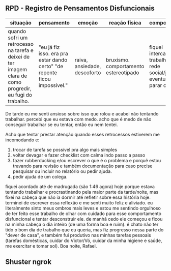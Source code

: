 
## RPD - Registro de Pensamentos Disfuncionais

| situação                                                                                                  | pensamento                                                                 | emoção                       | reação física                         | comportamento                                                                               |
| --------------------------------------------------------------------------------------------------------- | -------------------------------------------------------------------------- | ---------------------------- | ------------------------------------- | ------------------------------------------------------------------------------------------- |
| quando sofri um retrocesso na tarefa e deixei de ter imagem clara de como progredir, eu fugi do trabalho. | "eu já fiz isso. era pra estar dando certo" "de repente ficou impossível." | raiva, ansiedade, descoforto | bruxismo. comportamento estereotipado | fiquei intercalando o trabalho e pra rede social/jogar, até eventualmente parar o trabalho. |

De tarde eu me senti ansioso sobre isso que rolou e acabei não tentando trabalhar. percebi que eu estava com medo. acho que é medo de não conseguir trabalhar se eu tentar, então eu nem tentei.

Acho que tentar prestar atenção quando esses retrocessos estiverem me incomodando e:
1. trocar de tarefa se possível pra algo mais simples
2. voltar devagar e fazer checklist com calma indo passo a passo
3. fazer rubberducking e/ou escrever o que é o problema e porquê estou travando para revisão e também documentação para caso precise pesquisar ou incluir no relatório ou pedir ajuda.
4. pedir ajuda de um colega.

fiquei acordado até de madrugada (são 1:46 agora) hoje porque estava tentando trabalhar e procrastinando pela maior parte da tarde/noite, mas fixei na cabeça que não ia dormir até refletir sobre essa história hoje. terminei de escrever essa reflexão e me senti muito feliz e aliviado. eu literalmente sinto meus ombros mais leves e estou me sentindo orgulhoso de ter feito esse trabalho de olhar com cuidado para esse comportamento disfuncional e tentar desconstruir ele. de manhã cedo ele começou e ficou na minha cabeça o dia inteiro (de uma forma boa e ruim). é chato não ter tido o bom dia de trabalho que eu queria, mas fiz progresso nessa parte do "dever de casa", e também fui produtivo nas minhas tarefas pessoais (tarefas domésticas, cuidar do Victor/Vó, cuidar da minha higiene e saúde, me exercitar e tomar sol). Boa noite, Rafael.

## Shuster ngrok
